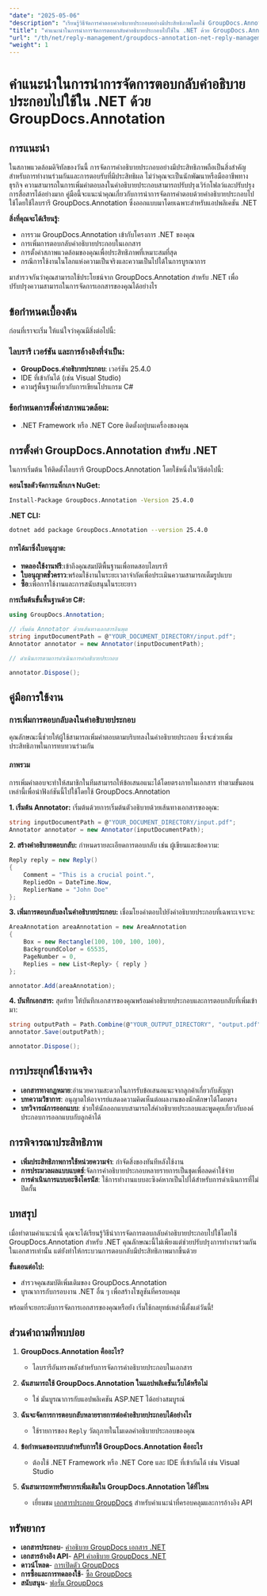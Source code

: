```yaml
---
"date": "2025-05-06"
"description": "เรียนรู้วิธีจัดการคำตอบคำอธิบายประกอบอย่างมีประสิทธิภาพโดยใช้ GroupDocs.Annotation สำหรับ .NET คู่มือนี้ครอบคลุมถึงการบูรณาการ การเพิ่มคำตอบ และกรณีการใช้งานจริง"
"title": "คำแนะนำในการนำการจัดการตอบกลับคำอธิบายประกอบไปใช้ใน .NET ด้วย GroupDocs.Annotation"
"url": "/th/net/reply-management/groupdocs-annotation-net-reply-management-guide/"
"weight": 1
---
```


# คำแนะนำในการนำการจัดการตอบกลับคำอธิบายประกอบไปใช้ใน .NET ด้วย GroupDocs.Annotation

## การแนะนำ

ในสภาพแวดล้อมดิจิทัลของวันนี้ การจัดการคำอธิบายประกอบอย่างมีประสิทธิภาพถือเป็นสิ่งสำคัญสำหรับการทำงานร่วมกันและการตอบรับที่มีประสิทธิผล ไม่ว่าคุณจะเป็นนักพัฒนาหรือมืออาชีพทางธุรกิจ ความสามารถในการเพิ่มคำตอบลงในคำอธิบายประกอบสามารถปรับปรุงเวิร์กโฟลว์และปรับปรุงการสื่อสารได้อย่างมาก คู่มือนี้จะแนะนำคุณเกี่ยวกับการนำการจัดการคำตอบด้วยคำอธิบายประกอบไปใช้โดยใช้ไลบรารี GroupDocs.Annotation ซึ่งออกแบบมาโดยเฉพาะสำหรับแอปพลิเคชัน .NET

**สิ่งที่คุณจะได้เรียนรู้:**
- การรวม GroupDocs.Annotation เข้ากับโครงการ .NET ของคุณ
- การเพิ่มการตอบกลับคำอธิบายประกอบในเอกสาร
- การตั้งค่าสภาพแวดล้อมของคุณเพื่อประสิทธิภาพที่เหมาะสมที่สุด
- กรณีการใช้งานในโลกแห่งความเป็นจริงและความเป็นไปได้ในการบูรณาการ

มาสำรวจกันว่าคุณสามารถใช้ประโยชน์จาก GroupDocs.Annotation สำหรับ .NET เพื่อปรับปรุงความสามารถในการจัดการเอกสารของคุณได้อย่างไร

## ข้อกำหนดเบื้องต้น

ก่อนที่เราจะเริ่ม ให้แน่ใจว่าคุณมีสิ่งต่อไปนี้:

### ไลบรารี เวอร์ชัน และการอ้างอิงที่จำเป็น:
- **GroupDocs.คำอธิบายประกอบ**: เวอร์ชัน 25.4.0
- IDE ที่เข้ากันได้ (เช่น Visual Studio)
- ความรู้พื้นฐานเกี่ยวกับการเขียนโปรแกรม C#

### ข้อกำหนดการตั้งค่าสภาพแวดล้อม:
- .NET Framework หรือ .NET Core ติดตั้งอยู่บนเครื่องของคุณ

## การตั้งค่า GroupDocs.Annotation สำหรับ .NET

ในการเริ่มต้น ให้ติดตั้งไลบรารี GroupDocs.Annotation โดยใช้หนึ่งในวิธีต่อไปนี้:

**คอนโซลตัวจัดการแพ็กเกจ NuGet:**
```bash
Install-Package GroupDocs.Annotation -Version 25.4.0
```

**.NET CLI:**
```bash
dotnet add package GroupDocs.Annotation --version 25.4.0
```

#### การได้มาซึ่งใบอนุญาต:
- **ทดลองใช้งานฟรี**:เข้าถึงคุณสมบัติพื้นฐานเพื่อทดสอบไลบรารี
- **ใบอนุญาตชั่วคราว**:พร้อมใช้งานในระยะเวลาจำกัดเพื่อประเมินความสามารถเต็มรูปแบบ
- **ซื้อ**:เพื่อการใช้งานและการสนับสนุนในระยะยาว

**การเริ่มต้นขั้นพื้นฐานด้วย C#:**
```csharp
using GroupDocs.Annotation;

// เริ่มต้น Annotator ด้วยเส้นทางเอกสารอินพุต
string inputDocumentPath = @"YOUR_DOCUMENT_DIRECTORY/input.pdf";
Annotator annotator = new Annotator(inputDocumentPath);

// ดำเนินการตามการดำเนินการคำอธิบายประกอบ

annotator.Dispose();
```

## คู่มือการใช้งาน

### การเพิ่มการตอบกลับลงในคำอธิบายประกอบ

คุณลักษณะนี้ช่วยให้ผู้ใช้สามารถเพิ่มคำตอบตามบริบทลงในคำอธิบายประกอบ ซึ่งจะช่วยเพิ่มประสิทธิภาพในการทบทวนร่วมกัน

#### ภาพรวม
การเพิ่มคำตอบจะทำให้สมาชิกในทีมสามารถให้ข้อเสนอแนะได้โดยตรงภายในเอกสาร ทำตามขั้นตอนเหล่านี้เพื่อนำฟังก์ชันนี้ไปใช้โดยใช้ GroupDocs.Annotation

**1. เริ่มต้น Annotator:**
เริ่มต้นด้วยการเริ่มต้นตัวอธิบายด้วยเส้นทางเอกสารของคุณ:
```csharp
string inputDocumentPath = @"YOUR_DOCUMENT_DIRECTORY/input.pdf";
Annotator annotator = new Annotator(inputDocumentPath);
```

**2. สร้างคำอธิบายตอบกลับ:**
กำหนดรายละเอียดการตอบกลับ เช่น ผู้เขียนและข้อความ:
```csharp
Reply reply = new Reply()
{
    Comment = "This is a crucial point.",
    RepliedOn = DateTime.Now,
    ReplierName = "John Doe"
};
```

**3. เพิ่มการตอบกลับลงในคำอธิบายประกอบ:**
เชื่อมโยงคำตอบไปยังคำอธิบายประกอบที่เฉพาะเจาะจง:
```csharp
AreaAnnotation areaAnnotation = new AreaAnnotation
{
    Box = new Rectangle(100, 100, 100, 100),
    BackgroundColor = 65535,
    PageNumber = 0,
    Replies = new List<Reply> { reply }
};

annotator.Add(areaAnnotation);
```

**4. บันทึกเอกสาร:**
สุดท้าย ให้บันทึกเอกสารของคุณพร้อมคำอธิบายประกอบและการตอบกลับที่เพิ่มเข้ามา:
```csharp
string outputPath = Path.Combine(@"YOUR_OUTPUT_DIRECTORY", "output.pdf");
annotator.Save(outputPath);

annotator.Dispose();
```

## การประยุกต์ใช้งานจริง

- **เอกสารทางกฎหมาย**:อำนวยความสะดวกในการรับข้อเสนอแนะจากลูกค้าเกี่ยวกับสัญญา
- **บทความวิชาการ**: อนุญาตให้อาจารย์แสดงความคิดเห็นต่อผลงานของนักศึกษาได้โดยตรง
- **บทวิจารณ์การออกแบบ**: ช่วยให้นักออกแบบสามารถใส่คำอธิบายประกอบและพูดคุยเกี่ยวกับองค์ประกอบการออกแบบกับลูกค้าได้

## การพิจารณาประสิทธิภาพ

- **เพิ่มประสิทธิภาพการใช้หน่วยความจำ**: กำจัดสิ่งของทันทีหลังใช้งาน
- **การประมวลผลแบบแบตช์**:จัดการคำอธิบายประกอบหลายรายการเป็นชุดเพื่อลดค่าใช้จ่าย
- **การดำเนินการแบบอะซิงโครนัส**: ใช้การทำงานแบบอะซิงค์หากเป็นไปได้สำหรับการดำเนินการที่ไม่ปิดกั้น

## บทสรุป

เมื่อทำตามคำแนะนำนี้ คุณจะได้เรียนรู้วิธีนำการจัดการตอบกลับคำอธิบายประกอบไปใช้โดยใช้ GroupDocs.Annotation สำหรับ .NET คุณลักษณะนี้ไม่เพียงแต่ช่วยปรับปรุงการทำงานร่วมกันในเอกสารเท่านั้น แต่ยังทำให้กระบวนการตอบกลับมีประสิทธิภาพมากขึ้นด้วย

**ขั้นตอนต่อไป:**
- สำรวจคุณสมบัติเพิ่มเติมของ GroupDocs.Annotation
- บูรณาการกับกรอบงาน .NET อื่น ๆ เพื่อสร้างโซลูชันที่ครอบคลุม

พร้อมที่จะยกระดับการจัดการเอกสารของคุณหรือยัง เริ่มใช้กลยุทธ์เหล่านี้ตั้งแต่วันนี้!

## ส่วนคำถามที่พบบ่อย

1. **GroupDocs.Annotation คืออะไร?**
   - ไลบรารีอันทรงพลังสำหรับการจัดการคำอธิบายประกอบในเอกสาร

2. **ฉันสามารถใช้ GroupDocs.Annotation ในแอปพลิเคชันเว็บได้หรือไม่**
   - ใช่ มันบูรณาการกับแอปพลิเคชัน ASP.NET ได้อย่างสมบูรณ์

3. **ฉันจะจัดการการตอบกลับหลายรายการต่อคำอธิบายประกอบได้อย่างไร**
   - ใช้รายการของ `Reply` วัตถุภายในโมเดลคำอธิบายประกอบของคุณ

4. **ข้อกำหนดของระบบสำหรับการใช้ GroupDocs.Annotation คืออะไร**
   - ต้องใช้ .NET Framework หรือ .NET Core และ IDE ที่เข้ากันได้ เช่น Visual Studio

5. **ฉันสามารถหาทรัพยากรเพิ่มเติมใน GroupDocs.Annotation ได้ที่ไหน**
   - เยี่ยมชม [เอกสารประกอบ GroupDocs](https://docs.groupdocs.com/annotation/net/) สำหรับคำแนะนำที่ครอบคลุมและการอ้างอิง API

## ทรัพยากร

- **เอกสารประกอบ**- [คำอธิบาย GroupDocs เอกสาร .NET](https://docs.groupdocs.com/annotation/net/)
- **เอกสารอ้างอิง API**- [API คำอธิบาย GroupDocs .NET](https://reference.groupdocs.com/annotation/net/)
- **ดาวน์โหลด**- [การเปิดตัว GroupDocs](https://releases.groupdocs.com/annotation/net/)
- **การซื้อและการทดลองใช้**- [ซื้อ GroupDocs](https://purchase.groupdocs.com/buy)
- **สนับสนุน**- [ฟอรั่ม GroupDocs](https://forum.groupdocs.com/c/annotation/)